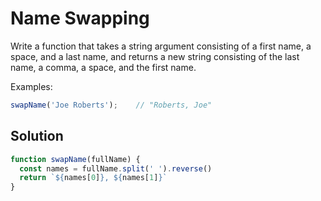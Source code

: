 # Name Swapping
Write a function that takes a string argument consisting of a first name, a space, and a last name, and returns a new string consisting of the last name, a comma, a space, and the first name.

Examples:
```js
swapName('Joe Roberts');    // "Roberts, Joe"
```


## Solution
```js
function swapName(fullName) {
  const names = fullName.split(' ').reverse()
  return `${names[0]}, ${names[1]}`
}
```